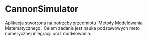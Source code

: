 # CannonSimulator

Aplikacja stworzona na potrzeby przedmiotu 'Metody Modelowania Matematycznego'.
Celem zadania jest nauka podstawowych meto numerycznej integracji oraz modelowania.